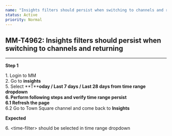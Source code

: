 ```yaml
---
name: "Insights filters should persist when switching to channels and returning"
status: Active
priority: Normal
---
```


## MM-T4962: Insights filters should persist when switching to channels and returning

---

**Step 1**

1\. Login to MM\
2\. Go to **insights**\
5\. Select **T****oday / Last 7 days / Last 28 days **from time range dropdown\
6\. Perform following steps and verify time range persist\
6.1 Refresh the page****\
6.2 Go to Town Square channel and come back to **Insights**

**Expected**

6\. \<time-filter> should be selected in time range dropdown
